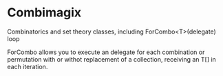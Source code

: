# Combimagix
Combinatorics and set theory classes, including ForCombo&lt;T>(delegate) loop

ForCombo allows you to execute an delegate for each combination or permutation with or withot replacement
of a collection, receiving an T[] in each iteration.

